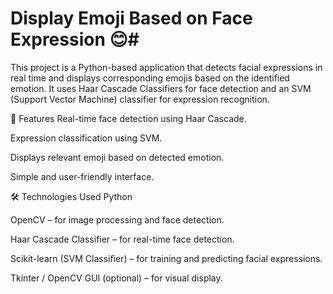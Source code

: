 # Display Emoji Based on Face Expression 😊#
This project is a Python-based application that detects facial expressions in real time and displays corresponding emojis based on the identified emotion. It uses Haar Cascade Classifiers for face detection and an SVM (Support Vector Machine) classifier for expression recognition.

🚀 Features
Real-time face detection using Haar Cascade.

Expression classification using SVM.

Displays relevant emoji based on detected emotion.

Simple and user-friendly interface.

🛠️ Technologies Used
Python

OpenCV – for image processing and face detection.

Haar Cascade Classifier – for real-time face detection.

Scikit-learn (SVM Classifier) – for training and predicting facial expressions.

Tkinter / OpenCV GUI (optional) – for visual display.
